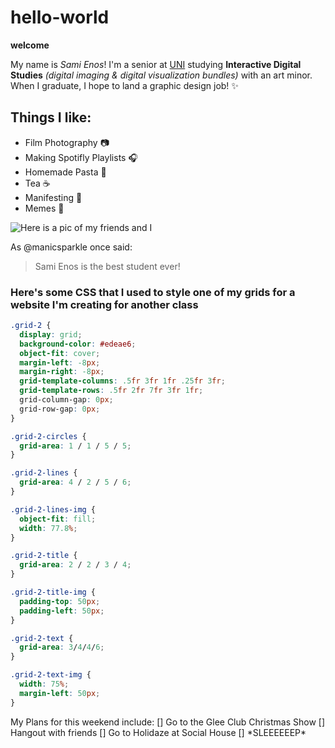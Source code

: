# hello-world
**welcome**

My name is *Sami Enos*! I'm a senior at [UNI](https://uni.edu) studying **Interactive Digital Studies** *(digital imaging & digital visualization bundles)* with an art minor. When I graduate, I hope to land a graphic design job! :sparkles: 

## Things I like: 
  * Film Photography :camera:
  * Making Spotifly Playlists :headphones:
  * Homemade Pasta :spaghetti:
  * Tea :coffee:
  * Manifesting :crystal_ball:
  * Memes :frog:

![Here is a pic of my friends and I](https://www.instagram.com/p/B2HPyUHgTjW/) 

As @manicsparkle once said:
>Sami Enos is the
>best student ever!

### Here's some CSS that I used to style one of my grids for a website I'm creating for another class 
```CSS
.grid-2 {
  display: grid;
  background-color: #edeae6;
  object-fit: cover;
  margin-left: -8px;
  margin-right: -8px;
  grid-template-columns: .5fr 3fr 1fr .25fr 3fr;
  grid-template-rows: .5fr 2fr 7fr 3fr 1fr;
  grid-column-gap: 0px;
  grid-row-gap: 0px;
}

.grid-2-circles {
  grid-area: 1 / 1 / 5 / 5;
}

.grid-2-lines {
  grid-area: 4 / 2 / 5 / 6;
}

.grid-2-lines-img {
  object-fit: fill;
  width: 77.8%;
}

.grid-2-title {
  grid-area: 2 / 2 / 3 / 4;
}

.grid-2-title-img {
  padding-top: 50px;
  padding-left: 50px;
}

.grid-2-text {
  grid-area: 3/4/4/6;
}

.grid-2-text-img {
  width: 75%;
  margin-left: 50px;
}
```


My Plans for this weekend include:
[] Go to the Glee Club Christmas Show
[] Hangout with friends
[] Go to Holidaze at Social House
[] \*SLEEEEEEP\*



